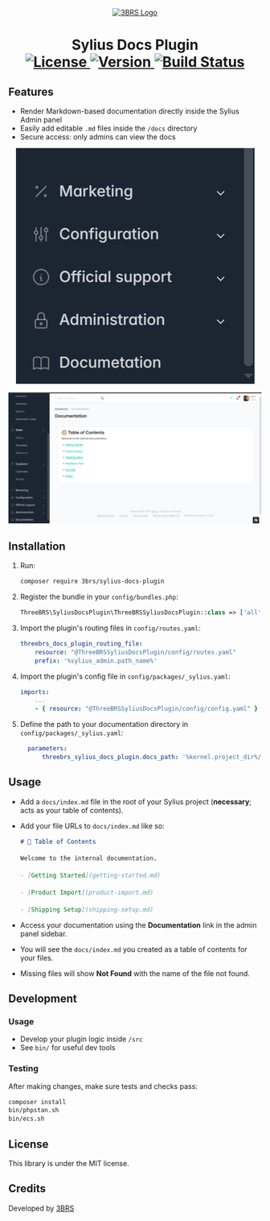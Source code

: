 <p align="center">
  <a href="https://www.3brs.com" target="_blank">
    <img src="https://3brs1.fra1.cdn.digitaloceanspaces.com/3brs/logo/3BRS-logo-sylius-200.png" alt="3BRS Logo"/>
  </a>
</p>

<h1 align="center">
  Sylius Docs Plugin <br />
  <a href="https://packagist.org/packages/3brs/sylius-docs-plugin" title="License" target="_blank">
    <img src="https://img.shields.io/packagist/l/3brs/sylius-docs-plugin" alt="License" />
  </a>
  <a href="https://packagist.org/packages/3brs/sylius-docs-plugin" title="Version" target="_blank">
    <img src="https://img.shields.io/packagist/v/3brs/sylius-docs-plugin" alt="Version" />
  </a>
  <a href="https://circleci.com/gh/3BRS/sylius-docs-plugin" title="Build status" target="_blank">
    <img src="https://circleci.com/gh/3BRS/sylius-docs-plugin.svg?style=shield" alt="Build Status" />
  </a>
</h1>

## Features

- Render Markdown-based documentation directly inside the Sylius Admin panel
- Easily add editable `.md` files inside the `/docs` directory
- Secure access: only admins can view the docs

<p align="center">
  <img src="https://github.com/3BRS/sylius-docs-plugin/blob/SLS-28-Sylius-docs-plugin/doc/documentation_menu.png?raw=true" alt="Admin Screenshot" />
</p> 

<p align="center">
  <img src="https://github.com/3BRS/sylius-docs-plugin/blob/SLS-28-Sylius-docs-plugin/doc/doc_index.png?raw=true" alt="Admin Screenshot" />
</p>

## Installation

1. Run:

    ```bash
    composer require 3brs/sylius-docs-plugin
    ```

2. Register the bundle in your `config/bundles.php`:

    ```php
    ThreeBRS\SyliusDocsPlugin\ThreeBRSSyliusDocsPlugin::class => ['all' => true],
    ```

3. Import the plugin's routing files in `config/routes.yaml`:

    ```yaml
    threebrs_docs_plugin_routing_file:
        resource: "@ThreeBRSSyliusDocsPlugin/config/routes.yaml"
        prefix: '%sylius_admin.path_name%'
    ```

4. Import the plugin's config file in `config/packages/_sylius.yaml`:

    ```yaml
    imports:
        ...
        - { resource: "@ThreeBRSSyliusDocsPlugin/config/config.yaml" }
    ```
5. Define the path to your documentation directory in `config/packages/_sylius.yaml`:

    ```yaml
      parameters:
          threebrs_sylius_docs_plugin.docs_path: '%kernel.project_dir%/docs'
    ```
## Usage

- Add a `docs/index.md` file in the root of your Sylius project (**necessary**; acts as your table of contents).
- Add your file URLs to `docs/index.md` like so:

    ```md
    # 🧭 Table of Contents

    Welcome to the internal documentation.

    - [Getting Started](getting-started.md)

    - [Product Import](product-import.md)

    - [Shipping Setup](shipping-setup.md)
    ```

- Access your documentation using the **Documentation** link in the admin panel sidebar.
- You will see the `docs/index.md` you created as a table of contents for your files.
- Missing files will show **Not Found** with the name of the file not found.

## Development

### Usage

- Develop your plugin logic inside `/src`
- See `bin/` for useful dev tools

### Testing

After making changes, make sure tests and checks pass:

```bash
composer install
bin/phpstan.sh
bin/ecs.sh
```
License
-------
This library is under the MIT license.

Credits
-------
Developed by [3BRS](https://3brs.com)
